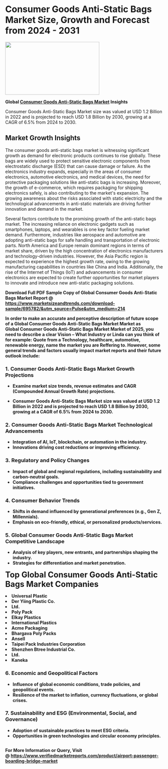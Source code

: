 <H1>Consumer Goods Anti-Static Bags Market Size, Growth and Forecast from 2024 - 2031</H1><img class="aligncenter size-medium wp-image-584254" src="https://thirdeyenews.in/wp-content/uploads/2024/09/Global-Market-Research-300x168.jpeg" alt="" width="300" height="168" /><p><strong>Global&nbsp;<a href="https://www.marketsizeandtrends.com/download-sample/695782/&amp;utm_source=Pulse&amp;utm_medium=214">Consumer Goods Anti-Static Bags Market</a> Insights</strong></p><p>Consumer Goods Anti-Static Bags Market size was valued at USD 1.2 Billion in 2022 and is projected to reach USD 1.8 Billion by 2030, growing at a CAGR of 6.5% from 2024 to 2030.</p><p><h2>Market Growth Insights</h2> <p>The consumer goods anti-static bags market is witnessing significant growth as demand for electronic products continues to rise globally. These bags are widely used to protect sensitive electronic components from electrostatic discharge (ESD) that can cause damage or failure. As the electronics industry expands, especially in the areas of consumer electronics, automotive electronics, and medical devices, the need for protective packaging solutions like anti-static bags is increasing. Moreover, the growth of e-commerce, which requires packaging for shipping electronics safely, is also contributing to the market's expansion. The growing awareness about the risks associated with static electricity and the technological advancements in anti-static materials are driving further innovation and demand in the market.</p> <p><strong></strong></p> <p>Several factors contribute to the promising growth of the anti-static bags market. The increasing reliance on electronic gadgets such as smartphones, laptops, and wearables is one key factor fueling market demand. Furthermore, industries like aerospace and automotive are adopting anti-static bags for safe handling and transportation of electronic parts. North America and Europe remain dominant regions in terms of market share, driven by the high concentration of electronics manufacturers and technology-driven industries. However, the Asia Pacific region is expected to experience the highest growth rate, owing to the growing manufacturing capabilities in countries like China and India. Additionally, the rise of the Internet of Things (IoT) and advancements in consumer electronics are expected to create further opportunities for market players to innovate and introduce new anti-static packaging solutions.</p> <p><strong></p><p><span class=""><strong>Download Full PDF Sample Copy of Global Consumer Goods Anti-Static Bags Market Report</strong> @ <a href="https://www.marketsizeandtrends.com/download-sample/695782/&amp;utm_source=Pulse&amp;utm_medium=214" target="_blank">https://www.marketsizeandtrends.com/download-sample/695782/&amp;utm_source=Pulse&amp;utm_medium=214</a></span></p><p>In order to make an accurate and perceptive description of future scope of a Global&nbsp;Consumer Goods Anti-Static Bags Market Market as Global&nbsp;Consumer Goods Anti-Static Bags Market Market of 2025, you need to describe a clear Vision &ndash; What Industry or Linda can you think of for example: Quote from a Technology, healthcare, automotive, renewable energy, name the market you are Reffering to. However, some general trends and factors usually impact market reports and their future outlook include:</p><h3>1.&nbsp;<strong>Consumer Goods Anti-Static Bags Market Growth Projections</strong></h3><ul><li>Examine market size trends, revenue estimates and CAGR (Compounded Annual Growth Rate) projections.</li><li><p>Consumer Goods Anti-Static Bags Market size was valued at USD 1.2 Billion in 2022 and is projected to reach USD 1.8 Billion by 2030, growing at a CAGR of 6.5% from 2024 to 2030.</p></li></ul><h3>2.&nbsp;<strong>Consumer Goods Anti-Static Bags Market Technological Advancements</strong></h3><ul><li>Integration of AI, IoT, blockchain, or automation in the industry.</li><li>Innovations driving cost reductions or improving efficiency.</li></ul><h3>3.&nbsp;<strong>Regulatory and Policy Changes</strong></h3><ul><li>Impact of global and regional regulations, including sustainability and carbon-neutral goals.</li><li>Compliance challenges and opportunities tied to government initiatives.</li></ul><h3>4.&nbsp;<strong>Consumer Behavior Trends</strong></h3><ul><li>Shifts in demand influenced by generational preferences (e.g., Gen Z, Millennials).</li><li>Emphasis on eco-friendly, ethical, or personalized products/services.</li></ul><h3>5.&nbsp;<strong>Global Consumer Goods Anti-Static Bags Market Competitive Landscape</strong></h3><ul><li>Analysis of key players, new entrants, and partnerships shaping the industry.</li><li>Strategies for differentiation and market penetration.</li></ul><p data-pm-slice="1 1 []"><span style="color: inherit; font-family: inherit; font-size: 25px;">Top Global Consumer Goods Anti-Static Bags Market Companies</span></p><div class="" data-test-id=""><p><li>Universal Plastic</li><li> Der Yiing Plastic Co.</li><li> Ltd.</li><li> Poly Pack</li><li> Elkay Plastics</li><li> International Plastics</li><li> Acme Packaging</li><li> Bhargava Poly Packs</li><li> Ansell</li><li> Taipei Pack Industries Corporation</li><li> Shenzhen Btree Industrial Co.</li><li> Ltd.</li><li> Kaneka</li></p></div><h3>6.&nbsp;<strong>Economic and Geopolitical Factors</strong></h3><ul><li>Influence of global economic conditions, trade policies, and geopolitical events.</li><li>Resilience of the market to inflation, currency fluctuations, or global crises.</li></ul><h3>7.&nbsp;<strong>Sustainability and ESG (Environmental, Social, and Governance)</strong></h3><ul><li>Adoption of sustainable practices to meet ESG criteria.</li><li>Opportunities in green technologies and circular economy principles.</li></ul><h2><strong style="font-size: 14px;">For More Information or Query, Visit @&nbsp;</strong><a style="background-color: #ffffff; font-size: 14px;" href="https://www.marketsizeandtrends.com/report/consumer-goods-anti-static-bags-market/" target="_blank">https://www.verifiedmarketreports.com/product/airport-passenger-boarding-bridge-market</a></h2>
